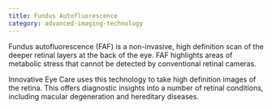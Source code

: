 ```yaml
---
title: Fundus Autofluorescence
category: advanced-imaging-technology
---
```

Fundus autofluorescence (FAF) is a non-invasive, high definition scan of the deeper retinal layers at the back of the eye. FAF highlights areas of metabolic stress that cannot be detected by conventional retinal cameras. 

<p>Innovative Eye Care uses this technology to take high definition images of the retina. This offers diagnostic insights into a number of retinal conditions, including macular degeneration and hereditary diseases. 
